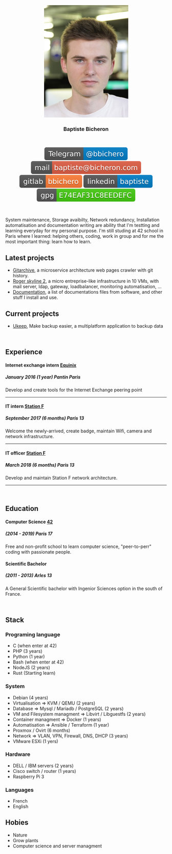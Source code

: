 <p align=center><img src="medium_bbichero.jpg" class="img-circle" alt="baptiste"/></p>

<h3 align=center>Baptiste Bicheron</h3>

<br/>

<p align=center>
   <img src="Telegram-%2540bbichero-blue.svg" alt="Telegram"/>
   <a href="mailto:baptiste@bicheron.com"><img src="mail-baptiste%2540bicheron.com-red.svg" alt="Email"></a>
   <a href="https://gitlab.com/bbichero"><img src="gitlab-bbichero-orange.svg" alt="Gitlab"/></a>
   <a href="https://www.linkedin.com/in/baptiste-b-438a6b11b/"><img src="linkedin-baptiste-blue.svg" alt="Linkedin"/></a>
   <a href="https://raw.githubusercontent.com/bbichero/CV/master/publickey.baptiste@bicheron.com.asc"><img src="gpg-E74EAF31C8EEDEFC-brightgreen.svg" alt="GPG_key"></a>
</p>

<br/>

System maintenance, Storage avaibilty, Network redundancy, Installation automatisation and
documentation writing are ability that I'm testting and learning everyday for my personal purpose.
I'm still studing at 42 school in Paris where I learned: helping others, coding, work in group
and for me the most important thing: learn how to learn.
<br/>

Latest projects
---
- [Gitarchive](https://gitlab.com/gitarchive.com), a microservice architecture web pages crawler with git history.
- [Roger skyline 2](https://gitlab.com/roger-skyline/rs-2), a micro entreprise-like infrastructure in 10 VMs, with mail
server, ldap, gateway, loadbalancer,  monitoring automatisation, ...
- [Documentation](https://gitlab.com/bbichero/documentation), a list of documentations files from software, and other stuff I install and use.

Current projects
---
- [Ukeep](https://gitlab.com/ukeep), Make backup easier, a multiplatform application to backup data

<br/>

## Experience

#### Internet exchange intern [Equinix](https://www.equinix.fr/locations/europe-colocation/france-colocation/paris-data-centers/)
##### January 2016 (1 year) Pantin Paris
Develop and create tools for the Internet Exchange peering point

---

#### IT intern [Station F](https://stationf.co/)
##### September 2017 (6 months) Paris 13
Welcome the newly-arrived, create badge, maintain Wifi, camera and network infrastructure.

---

#### IT officer [Station F](https://stationf.co/)
##### March 2018 (6 months) Paris 13
Develop and maintain Station F network architecture.

---

<br/>

## Education

#### Computer Science [42](https://42.fr/)
##### (2014 - 2019) Paris 17
Free and non-profit school to learn computer science, "peer-to-perr" coding with passionate people.

#### Scientific Bachelor
##### (2011 - 2013) Arles 13
A General Scientific bachelor with Ingenior Sciences option in the south of France.

<br/>

## Stack

### Programing language
- C (when enter at 42)
- PHP (3 years)
- Python (1 year)
- Bash (when enter at 42)
- NodeJS (2 years)
- Rust (Starting learn)

### System
- Debian (4 years)
- Virtualisation => KVM / QEMU (2 years)
- Database => Mysql / Mariadb / PostgreSQL (2 years)
- VM and Filesystem managment => Libvirt / Libguestfs (2 years)
- Container managment => Docker (1 years)
- Automatisation => Ansible / Terraform (1 year)
- Proxmox / Ovirt (6 months)
- Network => VLAN, VPN, Firewall, DNS, DHCP (3 years)
- VMware ESXi (1 yers)

### Hardware
- DELL / IBM servers (2 years)
- Cisco switch / router (1 years)
- Raspberry Pi 3

### Languages
- French
- English

## Hobies
- Nature
- Grow plants
- Computer science and server managment
